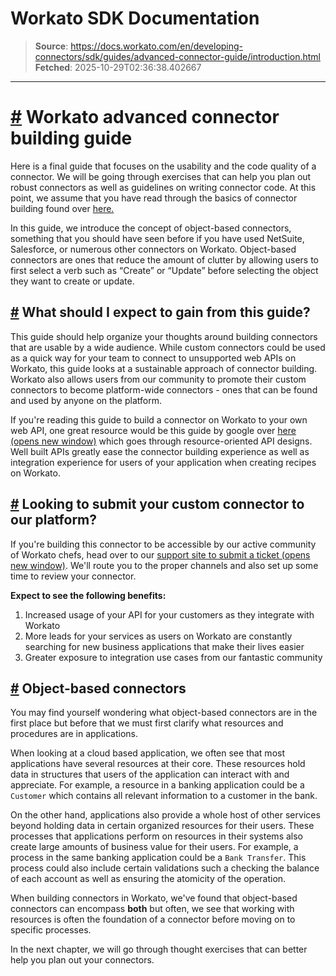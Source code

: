 # Workato SDK Documentation

> **Source**: https://docs.workato.com/en/developing-connectors/sdk/guides/advanced-connector-guide/introduction.html
> **Fetched**: 2025-10-29T02:36:38.402667

---

# [#](<#workato-advanced-connector-building-guide>) Workato advanced connector building guide

Here is a final guide that focuses on the usability and the code quality of a connector. We will be going through exercises that can help you plan out robust connectors as well as guidelines on writing connector code. At this point, we assume that you have read through the basics of connector building found over [here.](</developing-connectors/sdk.html>)

In this guide, we introduce the concept of object-based connectors, something that you should have seen before if you have used NetSuite, Salesforce, or numerous other connectors on Workato. Object-based connectors are ones that reduce the amount of clutter by allowing users to first select a verb such as “Create” or “Update” before selecting the object they want to create or update.

## [#](<#what-should-i-expect-to-gain-from-this-guide>) What should I expect to gain from this guide?

This guide should help organize your thoughts around building connectors that are usable by a wide audience. While custom connectors could be used as a quick way for your team to connect to unsupported web APIs on Workato, this guide looks at a sustainable approach of connector building. Workato also allows users from our community to promote their custom connectors to become platform-wide connectors - ones that can be found and used by anyone on the platform.

If you're reading this guide to build a connector on Workato to your own web API, one great resource would be this guide by google over [here (opens new window)](<https://cloud.google.com/apis/design/>) which goes through resource-oriented API designs. Well built APIs greatly ease the connector building experience as well as integration experience for users of your application when creating recipes on Workato.

## [#](<#looking-to-submit-your-custom-connector-to-our-platform>) Looking to submit your custom connector to our platform?

If you're building this connector to be accessible by our active community of Workato chefs, head over to our [support site to submit a ticket (opens new window)](<https://support.workato.com/support/tickets/new>). We'll route you to the proper channels and also set up some time to review your connector.

**Expect to see the following benefits:**

  1. Increased usage of your API for your customers as they integrate with Workato
  2. More leads for your services as users on Workato are constantly searching for new business applications that make their lives easier
  3. Greater exposure to integration use cases from our fantastic community

## [#](<#object-based-connectors>) Object-based connectors

You may find yourself wondering what object-based connectors are in the first place but before that we must first clarify what resources and procedures are in applications.

When looking at a cloud based application, we often see that most applications have several resources at their core. These resources hold data in structures that users of the application can interact with and appreciate. For example, a resource in a banking application could be a `Customer` which contains all relevant information to a customer in the bank.

On the other hand, applications also provide a whole host of other services beyond holding data in certain organized resources for their users. These processes that applications perform on resources in their systems also create large amounts of business value for their users. For example, a process in the same banking application could be a `Bank Transfer`. This process could also include certain validations such a checking the balance of each account as well as ensuring the atomicity of the operation.

When building connectors in Workato, we've found that object-based connectors can encompass **both** but often, we see that working with resources is often the foundation of a connector before moving on to specific processes.

In the next chapter, we will go through thought exercises that can better help you plan out your connectors.
